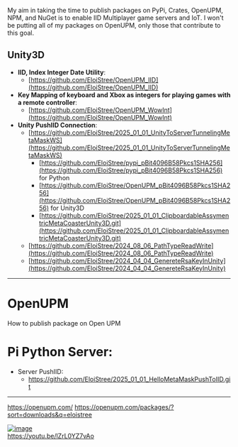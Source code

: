 

My aim in taking the time to publish packages on PyPi, Crates, OpenUPM, NPM, and NuGet is to enable IID Multiplayer game servers and IoT. I won't be putting all of my packages on OpenUPM, only those that contribute to this goal.

## Unity3D
- **IID, Index Integer Date Utility**:
  - [https://github.com/EloiStree/OpenUPM_IID](https://github.com/EloiStree/OpenUPM_IID)
- **Key Mapping of keyboard and Xbox as integers for playing games with a remote controller**:
  - [https://github.com/EloiStree/OpenUPM_WowInt](https://github.com/EloiStree/OpenUPM_WowInt)
- **Unity PushIID Connection**:
  - [https://github.com/EloiStree/2025_01_01_UnityToServerTunnelingMetaMaskWS](https://github.com/EloiStree/2025_01_01_UnityToServerTunnelingMetaMaskWS)
    - [https://github.com/EloiStree/pypi_pBit4096B58Pkcs1SHA256](https://github.com/EloiStree/pypi_pBit4096B58Pkcs1SHA256) for Python
    - [https://github.com/EloiStree/OpenUPM_pBit4096B58Pkcs1SHA256](https://github.com/EloiStree/OpenUPM_pBit4096B58Pkcs1SHA256) for Unity3D
    - [https://github.com/EloiStree/2025_01_01_ClipboardableAssymentricMetaCoasterUnity3D.git](https://github.com/EloiStree/2025_01_01_ClipboardableAssymentricMetaCoasterUnity3D.git)
  - [https://github.com/EloiStree/2024_08_06_PathTypeReadWrite](https://github.com/EloiStree/2024_08_06_PathTypeReadWrite)
  - [https://github.com/EloiStree/2024_04_04_GenereteRsaKeyInUnity](https://github.com/EloiStree/2024_04_04_GenereteRsaKeyInUnity)

 -----------
 
# OpenUPM
How to publish package on Open UPM

# Pi Python Server: 
- Server PushIID:
  - https://github.com/EloiStree/2025_01_01_HelloMetaMaskPushToIID.git
---------------- 

https://openupm.com/
https://openupm.com/packages/?sort=downloads&q=eloistree

[![image](https://github.com/user-attachments/assets/88ac53de-d863-475b-9532-3b850c762d69)](https://youtu.be/lZrL0YZ7vAo)   
https://youtu.be/lZrL0YZ7vAo  
